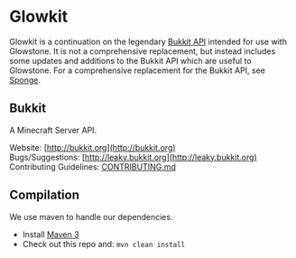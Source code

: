 Glowkit
=======
Glowkit is a continuation on the legendary [Bukkit API](https://github.com/Bukkit/Bukkit)
intended for use with Glowstone. It is not a comprehensive replacement, but instead
includes some updates and additions to the Bukkit API which are useful to Glowstone.
For a comprehensive replacement for the Bukkit API, see [Sponge](https://github.com/SpongePowered).

Bukkit
------

A Minecraft Server API.

Website: [http://bukkit.org](http://bukkit.org)  
Bugs/Suggestions: [http://leaky.bukkit.org](http://leaky.bukkit.org)  
Contributing Guidelines: [CONTRIBUTING.md](https://github.com/Bukkit/Bukkit/blob/master/CONTRIBUTING.md)

Compilation
-----------

We use maven to handle our dependencies.

* Install [Maven 3](http://maven.apache.org/download.html)
* Check out this repo and: `mvn clean install`
